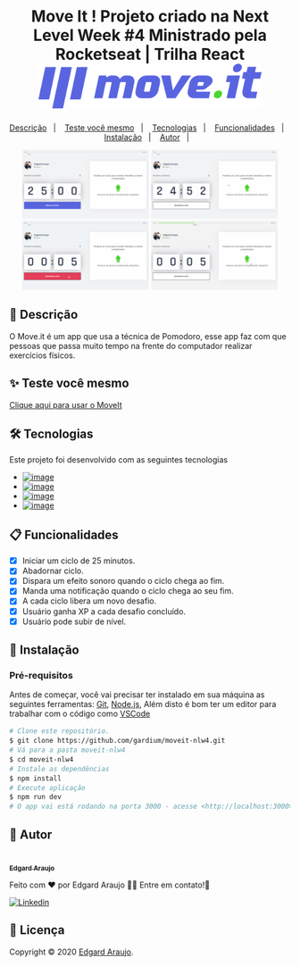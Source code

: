 <h1 align="center">
Move It ! Projeto criado na Next Level Week #4 Ministrado pela Rocketseat | Trilha React	 
  <br/>
  <img width="400px" src="./public/logo-full.svg" />
  <br />

</h1>
<p align="center">
  <a href="#page_facing_up-descrição">Descrição</a>&nbsp;&nbsp;&nbsp;|&nbsp;&nbsp;&nbsp;
    <a href="#sparkles-Teste você mesmo">Teste você mesmo</a>&nbsp;&nbsp;&nbsp;|&nbsp;&nbsp;&nbsp;
  <a href="#-tecnologias">Tecnologias</a>&nbsp;&nbsp;&nbsp;|&nbsp;&nbsp;&nbsp;
  <a href="#clipboard-Funcionalidades">Funcionalidades</a>&nbsp;&nbsp;&nbsp;|&nbsp;&nbsp;&nbsp;
  <a href="#closed_book-instalação">Instalação</a>&nbsp;&nbsp;&nbsp;|&nbsp;&nbsp;&nbsp;
  <a href="#man-Autor">Autor</a>&nbsp;&nbsp;&nbsp;|&nbsp;&nbsp;&nbsp;
</p>


<div align="center">
            
<img src="./Github/StartMoveit.gif" width = "45%;"/><span> </span><img src="./Github/StopMoveit.gif" width = "45%;"/>
<br/>
<img src="./Github/CompleteMoveit.gif" width = "45%;"/><span> </span><img src="./Github/FailedMoveit.gif"  width = "45%;" />
                                                                                                                         
</div>



## :page_facing_up: Descrição

O Move.it é um app que usa a técnica de Pomodoro, esse app faz com que pessoas que passa muito tempo na frente do computador realizar exercícios físicos.


## :sparkles: Teste você mesmo

[Clique aqui para usar o MoveIt](https://moveit-gardium.vercel.app/)

## 🛠 Tecnologias

Este projeto foi desenvolvido com as seguintes tecnologias

- [![image](https://img.shields.io/badge/next.js-000000?style=for-the-badge&logo=next.js&logoColor=white)](https://nextjs.org/)
- [![image](https://img.shields.io/badge/React-20232A?style=for-the-badge&logo=react&logoColor=61DAFB)](https://pt-br.reactjs.org/)
- [![image](https://img.shields.io/badge/TypeScript-007ACC?style=for-the-badge&logo=typescript&logoColor=white)](https://www.typescriptlang.org/)
- [![image](https://img.shields.io/badge/styled--components-DB7093?style=for-the-badge&logo=styled-components&logoColor=white)](https://styled-components.com/)




## :clipboard: Funcionalidades

- [x] Iniciar um ciclo de 25 minutos.
- [x] Abadornar ciclo.
- [x] Dispara um efeito sonoro quando o ciclo chega ao fim.
- [x] Manda uma notificação quando o ciclo chega ao seu fim.
- [x] A cada ciclo libera um novo desafio.
- [x] Usuário ganha XP a cada desafio concluído.
- [x] Usuário pode subir de nível.

## :closed_book: Instalação

### Pré-requisitos

Antes de começar, você vai precisar ter instalado em sua máquina as seguintes ferramentas:
[Git](https://git-scm.com), [Node.js](https://nodejs.org/en/), Além disto é bom ter um editor para trabalhar com o código como [VSCode](https://code.visualstudio.com/)

```bash
# Clone este repositório.
$ git clone https://github.com/gardium/moveit-nlw4.git
# Vá para a pasta moveit-nlw4
$ cd moveit-nlw4
# Instale as dependências
$ npm install
# Execute aplicação
$ npm run dev
# O app vai está rodando na porta 3000 - acesse <http://localhost:3000>
```

## :man: Autor

<a href="https://github.com/gardium/">
 <img src="https://avatars.githubusercontent.com/u/53237987?s=400&u=93a7c09701e52e9794b77a8f2f16a7eee535017b&v=4" width="70px;" alt=""/>
 <br />
 <sub><b> Edgard Araujo </b></sub>
</a>

Feito com ❤️ por Edgard Araujo :wave::wave: Entre em contato!🚀

<a href="https://www.linkedin.com/in/edgard-araujo-3a6950151/">
  <img alt="Linkedin" src="https://img.shields.io/badge/-Edgard%20Araujo-9871F5?label=Linkedin&logo=linkedin&style=flat-square">
</a>

## :memo: Licença

Copyright © 2020 [Edgard Araujo](https://github.com/gardium).<br />
